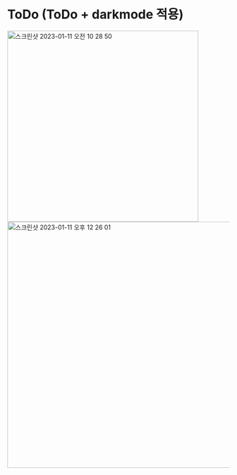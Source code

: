 # ToDo (ToDo + darkmode 적용)
<img width="433" alt="스크린샷 2023-01-11 오전 10 28 50" src="https://user-images.githubusercontent.com/67304344/211697056-1e1d1ed1-652f-4620-8732-5e8a717dacb0.png">
<img width="558" alt="스크린샷 2023-01-11 오후 12 26 01" src="https://user-images.githubusercontent.com/67304344/211710951-57ca4194-9758-4eb7-9a74-daa69eb0930e.png">
